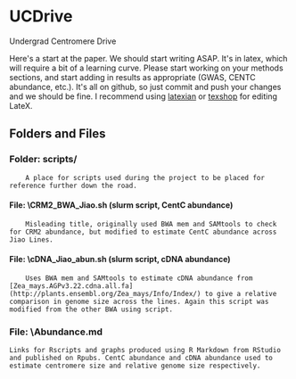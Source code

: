 # UCDrive

Undergrad Centromere Drive

Here's a start at the paper.  We should start writing ASAP.  It's in latex, which will require a bit of a learning curve.  Please start working on your methods sections, and start adding in results as appropriate (GWAS, CENTC abundance, etc.).  It's all on github, so just commit and push your changes and we should be fine.  I recommend using [latexian](http://tacosw.com/latexian/) or [texshop](http://pages.uoregon.edu/koch/texshop/) for editing LateX.

## Folders and Files


### Folder: scripts/

		A place for scripts used during the project to be placed for reference further down the road.


#### 	File: \CRM2_BWA_Jiao.sh (slurm script, CentC abundance)

		Misleading title, originally used BWA mem and SAMtools to check for CRM2 abundance, but modified to estimate CentC abundance across Jiao Lines.

#### 	File: \cDNA_Jiao_abun.sh (slurm script, cDNA abundance)

		Uses BWA mem and SAMtools to estimate cDNA abundance from [Zea_mays.AGPv3.22.cdna.all.fa](http://plants.ensembl.org/Zea_mays/Info/Index/) to give a relative comparison in genome size across the lines. Again this script was modified from the other BWA using script.

### File: \Abundance.md

	Links for Rscripts and graphs produced using R Markdown from RStudio and published on Rpubs. CentC abundance and cDNA abundance used to estimate centromere size and relative genome size respectively.

